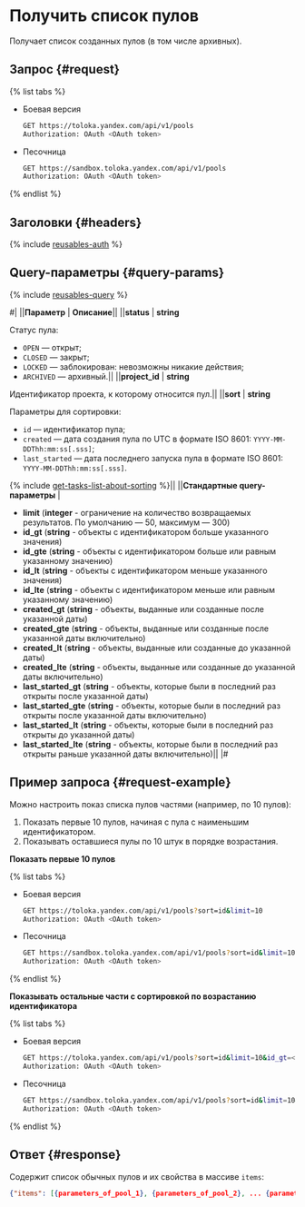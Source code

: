 # Получить список пулов

Получает список созданных пулов (в том числе архивных).

## Запрос {#request}

{% list tabs %}

- Боевая версия

    ```bash
    GET https://toloka.yandex.com/api/v1/pools
    Authorization: OAuth <OAuth token>
    ```

- Песочница

    ```bash
    GET https://sandbox.toloka.yandex.com/api/v1/pools
    Authorization: OAuth <OAuth token>
    ```

{% endlist %}

## Заголовки {#headers}

{% include [reusables-auth](../_includes/reusables/id-reusables/auth.md) %}

## Query-параметры {#query-params}

{% include [reusables-query](../_includes/reusables/id-reusables/query.md) %}

#|
||**Параметр** | **Описание**||
||**status** | **string**

Статус пула:

- `OPEN` — открыт;
- `CLOSED` — закрыт;
- `LOCKED` — заблокирован: невозможны никакие действия;
- `ARCHIVED` — архивный.||
||**project_id** | **string**

Идентификатор проекта, к которому относится пул.||
||**sort** | **string**

Параметры для сортировки:

- `id` — идентификатор пула;
- `created` — дата создания пула по UTC в формате ISO 8601: `YYYY-MM-DDThh:mm:ss[.sss]`;
- `last_started` — дата последнего запуска пула в формате ISO 8601: `YYYY-MM-DDThh:mm:ss[.sss]`.

{% include [get-tasks-list-about-sorting](../_includes/concepts/get-tasks-list/id-get-tasks-list/about-sorting.md) %}||
||**Стандартные query-параметры** |
- **limit** (**integer** - ограничение на количество возвращаемых результатов. По умолчанию — 50, максимум — 300)
- **id_gt** (**string** - объекты с идентификатором больше указанного значения)
- **id_gte** (**string** - объекты с идентификатором больше или равным указанному значению)
- **id_lt** (**string** - объекты с идентификатором меньше указанного значения)
- **id_lte** (**string** - объекты с идентификатором меньше или равным указанному значению)
- **created_gt** (**string** - объекты, выданные или созданные после указанной даты)
- **created_gte** (**string** - объекты, выданные или созданные после указанной даты включительно)
- **created_lt** (**string** - объекты, выданные или созданные до указанной даты)
- **created_lte** (**string** - объекты, выданные или созданные до указанной даты включительно)
- **last_started_gt** (**string** - объекты, которые были в последний раз открыты после указанной даты)
- **last_started_gte** (**string** - объекты, которые были в последний раз открыты после указанной даты включительно)
- **last_started_lt** (**string** - объекты, которые были в последний раз открыты до указанной даты)
- **last_started_lte** (**string** - объекты, которые были в последний раз открыты раньше указанной даты включительно)||
|#

## Пример запроса {#request-example}

Можно настроить показ списка пулов частями (например, по 10 пулов):

1. Показать первые 10 пулов, начиная с пула с наименьшим идентификатором.
1. Показывать оставшиеся пулы по 10 штук в порядке возрастания.

**Показать первые 10 пулов**

{% list tabs %}

- Боевая версия

    ```bash
    GET https://toloka.yandex.com/api/v1/pools?sort=id&limit=10
    Authorization: OAuth <OAuth token>
    ```

- Песочница

    ```bash
    GET https://sandbox.toloka.yandex.com/api/v1/pools?sort=id&limit=10
    Authorization: OAuth <OAuth token>
    ```

{% endlist %}

**Показывать остальные части с сортировкой по возрастанию идентификатора**

{% list tabs %}

- Боевая версия

    ```bash
    GET https://toloka.yandex.com/api/v1/pools?sort=id&limit=10&id_gt=<ID of the last pool from the previous response>
    Authorization: OAuth <OAuth token>
    ```

- Песочница

    ```bash
    GET https://sandbox.toloka.yandex.com/api/v1/pools?sort=id&limit=10&id_gt=<ID of the last pool from the previous response>
    Authorization: OAuth <OAuth token>
    ```

{% endlist %}

## Ответ {#response}

Содержит список обычных пулов и их свойства в массиве `items`:

```json
{"items": [{parameters_of_pool_1}, {parameters_of_pool_2}, ... {parameters_of_pool__n_}], "has_more": false}
```